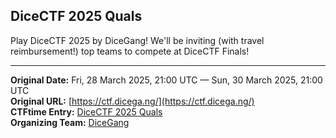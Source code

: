 ## DiceCTF 2025 Quals

Play DiceCTF 2025 by DiceGang! We'll be inviting (with travel reimbursement!) top teams to compete at DiceCTF Finals!

---
**Original Date:** Fri, 28 March 2025, 21:00 UTC — Sun, 30 March 2025, 21:00 UTC<br>
**Original URL:** [https://ctf.dicega.ng/](https://ctf.dicega.ng/)<br>
**CTFtime Entry:** [DiceCTF 2025 Quals](https://ctftime.org/event/2617/)<br>
**Organizing Team:** [DiceGang](https://ctftime.org/team/109452)<br>
<!-- Official URL: https://ctf.dicega.ng/-->